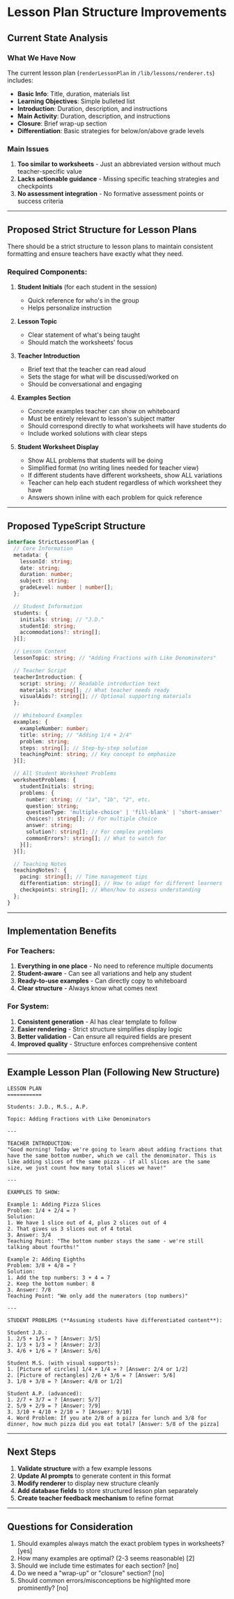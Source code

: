 # Lesson Plan Structure Improvements

## Current State Analysis

### What We Have Now

The current lesson plan (`renderLessonPlan` in `/lib/lessons/renderer.ts`) includes:

- **Basic Info**: Title, duration, materials list
- **Learning Objectives**: Simple bulleted list
- **Introduction**: Duration, description, and instructions
- **Main Activity**: Duration, description, and instructions
- **Closure**: Brief wrap-up section
- **Differentiation**: Basic strategies for below/on/above grade levels

### Main Issues

1. **Too similar to worksheets** - Just an abbreviated version without much teacher-specific value
2. **Lacks actionable guidance** - Missing specific teaching strategies and checkpoints
3. **No assessment integration** - No formative assessment points or success criteria

---

## Proposed Strict Structure for Lesson Plans

There should be a strict structure to lesson plans to maintain consistent formatting and ensure teachers have exactly what they need.

### Required Components:

1. **Student Initials** (for each student in the session)
   - Quick reference for who's in the group
   - Helps personalize instruction

2. **Lesson Topic**
   - Clear statement of what's being taught
   - Should match the worksheets' focus

3. **Teacher Introduction**
   - Brief text that the teacher can read aloud
   - Sets the stage for what will be discussed/worked on
   - Should be conversational and engaging

4. **Examples Section**
   - Concrete examples teacher can show on whiteboard
   - Must be entirely relevant to lesson's subject matter
   - Should correspond directly to what worksheets will have students do
   - Include worked solutions with clear steps

5. **Student Worksheet Display**
   - Show ALL problems that students will be doing
   - Simplified format (no writing lines needed for teacher view)
   - If different students have different worksheets, show ALL variations
   - Teacher can help each student regardless of which worksheet they have
   - Answers shown inline with each problem for quick reference

---

## Proposed TypeScript Structure

```typescript
interface StrictLessonPlan {
  // Core Information
  metadata: {
    lessonId: string;
    date: string;
    duration: number;
    subject: string;
    gradeLevel: number | number[];
  };

  // Student Information
  students: {
    initials: string; // "J.D."
    studentId: string;
    accommodations?: string[];
  }[];

  // Lesson Content
  lessonTopic: string; // "Adding Fractions with Like Denominators"

  // Teacher Script
  teacherIntroduction: {
    script: string; // Readable introduction text
    materials: string[]; // What teacher needs ready
    visualAids?: string[]; // Optional supporting materials
  };

  // Whiteboard Examples
  examples: {
    exampleNumber: number;
    title: string; // "Adding 1/4 + 2/4"
    problem: string;
    steps: string[]; // Step-by-step solution
    teachingPoint: string; // Key concept to emphasize
  }[];

  // All Student Worksheet Problems
  worksheetProblems: {
    studentInitials: string;
    problems: {
      number: string; // "1a", "1b", "2", etc.
      question: string;
      questionType: 'multiple-choice' | 'fill-blank' | 'short-answer' | 'visual';
      choices?: string[]; // For multiple choice
      answer: string;
      solution?: string[]; // For complex problems
      commonErrors?: string[]; // What to watch for
    }[];
  }[];

  // Teaching Notes
  teachingNotes?: {
    pacing: string[]; // Time management tips
    differentiation: string[]; // How to adapt for different learners
    checkpoints: string[]; // When/how to assess understanding
  };
}
```

---

## Implementation Benefits

### For Teachers:

1. **Everything in one place** - No need to reference multiple documents
2. **Student-aware** - Can see all variations and help any student
3. **Ready-to-use examples** - Can directly copy to whiteboard
4. **Clear structure** - Always know what comes next

### For System:

1. **Consistent generation** - AI has clear template to follow
2. **Easier rendering** - Strict structure simplifies display logic
3. **Better validation** - Can ensure all required fields are present
4. **Improved quality** - Structure enforces comprehensive content

---

## Example Lesson Plan (Following New Structure)

```
LESSON PLAN
===========

Students: J.D., M.S., A.P.

Topic: Adding Fractions with Like Denominators

---

TEACHER INTRODUCTION:
"Good morning! Today we're going to learn about adding fractions that have the same bottom number, which we call the denominator. This is like adding slices of the same pizza - if all slices are the same size, we just count how many total slices we have!"

---

EXAMPLES TO SHOW:

Example 1: Adding Pizza Slices
Problem: 1/4 + 2/4 = ?
Solution:
1. We have 1 slice out of 4, plus 2 slices out of 4
2. That gives us 3 slices out of 4 total
3. Answer: 3/4
Teaching Point: "The bottom number stays the same - we're still talking about fourths!"

Example 2: Adding Eighths
Problem: 3/8 + 4/8 = ?
Solution:
1. Add the top numbers: 3 + 4 = 7
2. Keep the bottom number: 8
3. Answer: 7/8
Teaching Point: "We only add the numerators (top numbers)"

---

STUDENT PROBLEMS (**Assuming students have differentiated content**):

Student J.D.:
1. 2/5 + 1/5 = ? [Answer: 3/5]
2. 1/3 + 1/3 = ? [Answer: 2/3]
3. 4/6 + 1/6 = ? [Answer: 5/6]

Student M.S. (with visual supports):
1. [Picture of circles] 1/4 + 1/4 = ? [Answer: 2/4 or 1/2]
2. [Picture of rectangles] 2/6 + 3/6 = ? [Answer: 5/6]
3. 1/8 + 3/8 = ? [Answer: 4/8 or 1/2]

Student A.P. (advanced):
1. 2/7 + 3/7 = ? [Answer: 5/7]
2. 5/9 + 2/9 = ? [Answer: 7/9]
3. 3/10 + 4/10 + 2/10 = ? [Answer: 9/10]
4. Word Problem: If you ate 2/8 of a pizza for lunch and 3/8 for dinner, how much pizza did you eat total? [Answer: 5/8 of the pizza]
```

---

## Next Steps

1. **Validate structure** with a few example lessons
2. **Update AI prompts** to generate content in this format
3. **Modify renderer** to display new structure cleanly
4. **Add database fields** to store structured lesson plan separately
5. **Create teacher feedback mechanism** to refine format

---

## Questions for Consideration

1. Should examples always match the exact problem types in worksheets? [yes]
2. How many examples are optimal? (2-3 seems reasonable) [2]
3. Should we include time estimates for each section? [no]
4. Do we need a "wrap-up" or "closure" section? [no]
5. Should common errors/misconceptions be highlighted more prominently? [no]
